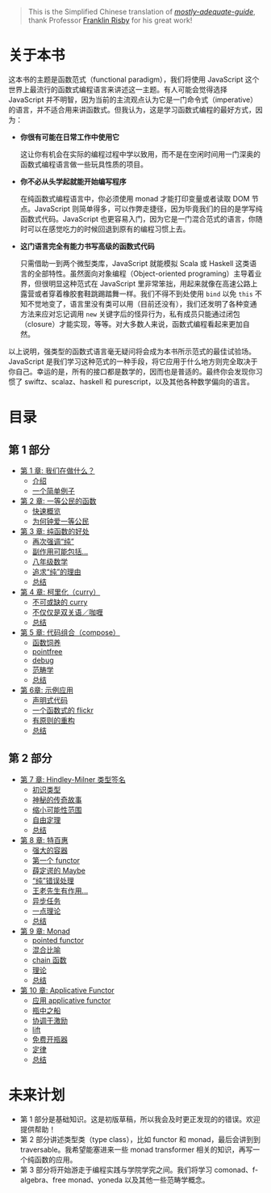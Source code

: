 > This is the Simplified Chinese translation of *[mostly-adequate-guide](https://github.com/DrBoolean/mostly-adequate-guide)*, thank Professor [Franklin Risby](https://github.com/DrBoolean) for his great work!


<!-- <img src="images/cover.png"/> -->

# 关于本书

这本书的主题是函数范式（functional paradigm），我们将使用 JavaScript 这个世界上最流行的函数式编程语言来讲述这一主题。有人可能会觉得选择 JavaScript 并不明智，因为当前的主流观点认为它是一门命令式（imperative）的语言，并不适合用来讲函数式。但我认为，这是学习函数式编程的最好方式，因为：

 * **你很有可能在日常工作中使用它**

    这让你有机会在实际的编程过程中学以致用，而不是在空闲时间用一门深奥的函数式编程语言做一些玩具性质的项目。

 * **你不必从头学起就能开始编写程序**

    在纯函数式编程语言中，你必须使用 monad 才能打印变量或者读取 DOM 节点。JavaScript 则简单得多，可以作弊走捷径，因为毕竟我们的目的是学写纯函数式代码。JavaScript 也更容易入门，因为它是一门混合范式的语言，你随时可以在感觉吃力的时候回退到原有的编程习惯上去。

 * **这门语言完全有能力书写高级的函数式代码**

    只需借助一到两个微型类库，JavaScript 就能模拟 Scala 或 Haskell 这类语言的全部特性。虽然面向对象编程（Object-oriented programing）主导着业界，但很明显这种范式在 JavaScript 里非常笨拙，用起来就像在高速公路上露营或者穿着橡胶套鞋跳踢踏舞一样。我们不得不到处使用 `bind` 以免 `this` 不知不觉地变了，语言里没有类可以用（目前还没有），我们还发明了各种变通方法来应对忘记调用 `new` 关键字后的怪异行为，私有成员只能通过闭包（closure）才能实现，等等。对大多数人来说，函数式编程看起来更加自然。

以上说明，强类型的函数式语言毫无疑问将会成为本书所示范式的最佳试验场。JavaScript 是我们学习这种范式的一种手段，将它应用于什么地方则完全取决于你自己。幸运的是，所有的接口都是数学的，因而也是普适的。最终你会发现你习惯了 swiftz、scalaz、haskell 和 purescript，以及其他各种数学偏向的语言。

# 目录

## 第 1 部分

* [第 1 章: 我们在做什么？](ch1.md)
  * [介绍](ch1.md#介绍)
  * [一个简单例子](ch1.md#一个简单例子)
* [第 2 章: 一等公民的函数](ch2.md)
  * [快速概览](ch2.md#快速概览)
  * [为何钟爱一等公民](ch2.md#为何钟爱一等公民)
* [第 3 章: 纯函数的好处](ch3.md)
  * [再次强调“纯”](ch3.md#再次强调“纯”)
  * [副作用可能包括...](ch3.md#副作用可能包括)
  * [八年级数学](ch3.md#八年级数学)
  * [追求“纯”的理由](ch3.md#追求“纯”的理由)
  * [总结](ch3.md#总结)
* [第 4 章: 柯里化（curry）](ch4.md)
  * [不可或缺的 curry](ch4.md#不可或缺的-curry)
  * [不仅仅是双关语／咖喱](ch4.md#不仅仅是双关语咖喱)
  * [总结](ch4.md#总结)
* [第 5 章: 代码组合（compose）](ch5.md)
  * [函数饲养](ch5.md#函数饲养)
  * [pointfree](ch5.md#pointfree)
  * [debug](ch5.md#debug)
  * [范畴学](ch5.md#范畴学)
  * [总结](ch5.md#总结)
* [第 6章: 示例应用](ch6.md)
  * [声明式代码](ch6.md#声明式代码)
  * [一个函数式的 flickr](ch6.md#一个函数式的-flickr)
  * [有原则的重构](ch6.md#有原则的重构)
  * [总结](ch6.md#总结)

## 第 2 部分

* [第 7 章: Hindley-Milner 类型签名](ch7.md)
  * [初识类型](ch7.md#初识类型)
  * [神秘的传奇故事](ch7.md#神秘的传奇故事)
  * [缩小可能性范围](ch7.md#缩小可能性范围)
  * [自由定理](ch7.md#自由定理)
  * [总结](ch7.md#总结)
* [第 8 章: 特百惠](ch8.md)
  * [强大的容器](ch8.md#强大的容器)
  * [第一个 functor](ch8.md#第一个-functor)
  * [薛定谔的 Maybe](ch8.md#薛定谔的-maybe)
  * [“纯”错误处理](ch8.md#“纯”错误处理)
  * [王老先生有作用...](ch8.md#王老先生有作用)
  * [异步任务](ch8.md#异步任务)
  * [一点理论](ch8.md#一点理论)
  * [总结](ch8.md#总结)
* [第 9 章: Monad](ch9.md)
  * [pointed functor](ch9.md#pointed-functor)
  * [混合比喻](ch9.md#混合比喻)
  * [chain 函数](ch9.md#chain-函数)
  * [理论](ch9.md#理论)
  * [总结](ch9.md#总结)
* [第 10 章: Applicative Functor](ch10.md)
  * [应用 applicative functor](ch10.md#应用-applicative-functor)
  * [瓶中之船](ch10.md#瓶中之船)
  * [协调于激励](ch10.md#协调于激励)
  * [lift](ch10.md#lift)
  * [免费开瓶器](ch10.md#免费开瓶器)
  * [定律](ch10.md#定律)
  * [总结](ch10.md#总结)


# 未来计划

* 第 1 部分是基础知识。这是初版草稿，所以我会及时更正发现的的错误。欢迎提供帮助！
* 第 2 部分讲述类型类（type class），比如 functor 和 monad，最后会讲到到 traversable。我希望能塞进来一些 monad transformer 相关的知识，再写一个纯函数的应用。
* 第 3 部分将开始游走于编程实践与学院学究之间。我们将学习 comonad、f-algebra、free monad、yoneda 以及其他一些范畴学概念。

